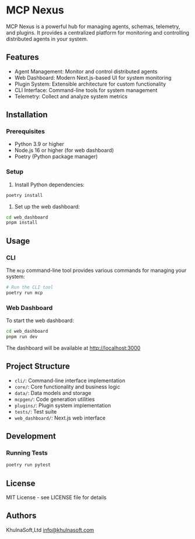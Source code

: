 # MCP Nexus

MCP Nexus is a powerful hub for managing agents, schemas, telemetry, and plugins. It provides a centralized platform for monitoring and controlling distributed agents in your system.

## Features

- Agent Management: Monitor and control distributed agents
- Web Dashboard: Modern Next.js-based UI for system monitoring
- Plugin System: Extensible architecture for custom functionality
- CLI Interface: Command-line tools for system management
- Telemetry: Collect and analyze system metrics

## Installation

### Prerequisites

- Python 3.9 or higher
- Node.js 16 or higher (for web dashboard)
- Poetry (Python package manager)

### Setup

1. Install Python dependencies:

```bash
poetry install
```

1. Set up the web dashboard:

```bash
cd web_dashboard
pnpm install
```

## Usage

### CLI

The `mcp` command-line tool provides various commands for managing your system:

```bash
# Run the CLI tool
poetry run mcp
```

### Web Dashboard

To start the web dashboard:

```bash
cd web_dashboard
pnpm run dev
```

The dashboard will be available at [http://localhost:3000](http://localhost:3000)

## Project Structure

- `cli/`: Command-line interface implementation
- `core/`: Core functionality and business logic
- `data/`: Data models and storage
- `mcpgen/`: Code generation utilities
- `plugins/`: Plugin system implementation
- `tests/`: Test suite
- `web_dashboard/`: Next.js web interface

## Development

### Running Tests

```bash
poetry run pytest
```

## License

MIT License - see LICENSE file for details

## Authors

KhulnaSoft,Ltd <info@khulnasoft.com>
